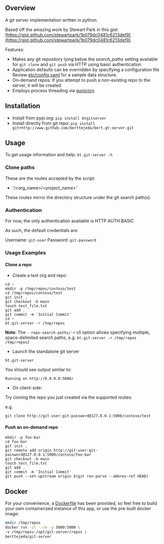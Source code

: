 ## Overview

A git server implementation written in python.

Based off the amazing work by Stewart Park in this gist: [https://gist.github.com/stewartpark/1b079dc0481c6213def9](https://gist.github.com/stewartpark/1b079dc0481c6213def9).

Features:

- Makes any git repository lying below the _search\_paths_ setting
  available for `git clone` and `git push` via HTTP using basic authentication
- Application defaults can be overridden by specifying a configuration file<br />
  Review [etc/config.yaml](etc/config.yaml) for a sample data structure.
- On-demand repos: If you attempt to push a non-existing repo to the server, it will be created 
- Employs process threading via [gunicorn](https://gunicorn.org/)

## Installation

- Install from pypi.org: `pip install btgitserver`
- Install directly from git repo: `pip install git+http://www.github.com/berttejeda/bert.gt-server.git`

## Usage

To get usage information and help: `bt.git-server -h`

### Clone paths

These are the routes accepted by the script:

- '/<org_name>/<project_name>'

These routes mirror the directory structure under the git search path(s).

### Authentication
  
For now, the only authentication available is HTTP AUTH BASIC

As such, the default credentials are:

Username: `git-user`
Password: `git-password`

### Usage Examples

#### Clone a repo

* Create a test org and repo:

```
cd ~
mkdir -p /tmp/repos/contoso/test
cd /tmp/repos/contoso/test
git init .
git checkout -b main
touch test_file.txt
git add .
git commit -m 'Initial Commit'
cd ~
bt.git-server -r /tmp/repos
```

**Note**: The `--repo-search-paths/-r` cli option allows specifying 
multiple, space-delimited search paths, e.g. `bt.git-server -r /tmp/repos /tmp/repos2`

* Launch the standalone git server

`bt.git-server`

You should see output similar to:
```
Running on http://0.0.0.0:5000/	
```

* On client-side:

Try cloning the repo you just created via the supported routes:

e.g.
	
```bash
git clone http://git-user:git-password@127.0.0.1:5000/contoso/test
```

#### Push an on-demand repo

```
mkdir -p foo-bar
cd foo-bar
git init .
git remote add origin http://git-user:git-password@127.0.0.1:5000/contoso/foo-bar
git checkout -b main
touch test_file.txt
git add .
git commit -m 'Initial Commit'
git push --set-upstream origin $(git rev-parse --abbrev-ref HEAD)
```

## Docker

For your convenience, a [Dockerfile](Dockerfile) has been provided,
so feel free to build your own containerized instance of this app, or
use the pre-built docker image:

```bash
mkdir /tmp/repos
docker run -it --rm -p 5000:5000 \
-v /tmp/repos:/opt/git-server/repos \
berttejeda/git-server
```